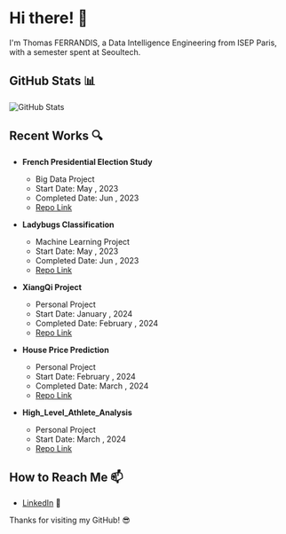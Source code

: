 # Hi there! 👋

I'm Thomas FERRANDIS, a Data Intelligence Engineering from ISEP Paris, with a semester spent at Seoultech. 


## GitHub Stats 📊

![GitHub Stats](https://github-readme-stats.vercel.app/api?username=Nimzonimzo&show_icons=true&count_private=true&theme=radical)

## Recent Works 🔍

- **French Presidential Election Study**
  - Big Data Project
  - Start Date: May , 2023
  - Completed Date: Jun , 2023
  - [Repo Link](https://github.com/Nimzonimzo/BBD_Project_ISEP)

- **Ladybugs Classification**
  - Machine Learning Project
  - Start Date: May , 2023
  - Completed Date: Jun , 2023
  - [Repo Link](https://github.com/Nimzonimzo/Ladybug_Project_ISEP)

- **XiangQi Project**
  - Personal Project
  - Start Date: January , 2024
  - Completed Date: February , 2024
  - [Repo Link](https://github.com/Nimzonimzo/XiangqiGame)

- **House Price Prediction**
  - Personal Project
  - Start Date: February , 2024
  - Completed Date: March , 2024
  - [Repo Link](https://github.com/Nimzonimzo/House-Price-Prediction)
 
- **High_Level_Athlete_Analysis**
  - Personal Project
  - Start Date: March , 2024
  - [Repo Link]([https://github.com/Nimzonimzo/High_Level_Athlete_Analysis])

## How to Reach Me 📫

- [LinkedIn](https://www.linkedin.com/in/thomas-ferrandis/) 💼

Thanks for visiting my GitHub! 😎
